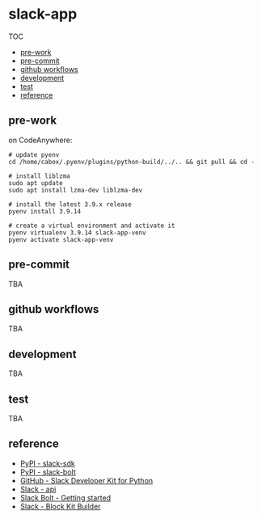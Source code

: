 # slack-app

TOC
- [pre-work](#pre-work)
- [pre-commit](#pre-commit)
- [github workflows](github-workflows)
- [development](#development)
- [test](#test)
- [reference](#reference)

## pre-work

on CodeAnywhere:
```
# update pyenv
cd /home/cabox/.pyenv/plugins/python-build/../.. && git pull && cd -

# install liblzma
sudo apt update
sudo apt install lzma-dev liblzma-dev

# install the latest 3.9.x release
pyenv install 3.9.14

# create a virtual environment and activate it
pyenv virtualenv 3.9.14 slack-app-venv
pyenv activate slack-app-venv
```

## pre-commit

TBA

## github workflows

TBA

## development

TBA

## test

TBA

## reference

- [PyPI - slack-sdk](https://pypi.org/project/slack-sdk/)
- [PyPI - slack-bolt](https://pypi.org/project/slack-bolt/)
- [GitHub - Slack Developer Kit for Python](https://github.com/slackapi/python-slack-sdk)
- [Slack - api](https://api.slack.com/)
- [Slack Bolt - Getting started](https://slack.dev/bolt-python/tutorial/getting-started)
- [Slack - Block Kit Builder](https://app.slack.com/block-kit-builder)

